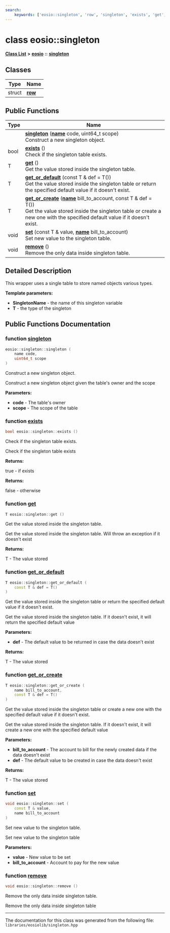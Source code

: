 ```yaml
---
search:
    keywords: ['eosio::singleton', 'row', 'singleton', 'exists', 'get', 'get_or_default', 'get_or_create', 'set', 'remove']
---
```


# class eosio::singleton

[**Class List**](annotated.md) **>** [**eosio**](namespaceeosio.md) **::** [**singleton**](classeosio_1_1singleton.md)


## Classes

|Type|Name|
|-----|-----|
|struct|[**row**](structeosio_1_1singleton_1_1row.md)|


## Public Functions

|Type|Name|
|-----|-----|
||[**singleton**](classeosio_1_1singleton_aacf881ed97b04496be325d74f6b9d25e.md#1aacf881ed97b04496be325d74f6b9d25e) (**[name](structeosio_1_1name.md)** code, uint64\_t scope) <br>Construct a new singleton object. |
|bool|[**exists**](classeosio_1_1singleton_ae6eed2e5197e5b4216450e5940ab9141.md#1ae6eed2e5197e5b4216450e5940ab9141) () <br>Check if the singleton table exists. |
|T|[**get**](classeosio_1_1singleton_a53b56e4e8ed2fddd61175285afdf44d4.md#1a53b56e4e8ed2fddd61175285afdf44d4) () <br>Get the value stored inside the singleton table. |
|T|[**get\_or\_default**](classeosio_1_1singleton_a6a252d888f4c0b20bb3045a443267951.md#1a6a252d888f4c0b20bb3045a443267951) (const T & def = T()) <br>Get the value stored inside the singleton table or return the specified default value if it doesn't exist. |
|T|[**get\_or\_create**](classeosio_1_1singleton_a7e632785eac3f1d05e08b34c49cb35dc.md#1a7e632785eac3f1d05e08b34c49cb35dc) (**[name](structeosio_1_1name.md)** bill\_to\_account, const T & def = T()) <br>Get the value stored inside the singleton table or create a new one with the specified default value if it doesn't exist. |
|void|[**set**](classeosio_1_1singleton_aada28dbeaf0961614beff67a38553a3c.md#1aada28dbeaf0961614beff67a38553a3c) (const T & value, **[name](structeosio_1_1name.md)** bill\_to\_account) <br>Set new value to the singleton table. |
|void|[**remove**](classeosio_1_1singleton_afc70106337f2cec280dfd797a1c7920a.md#1afc70106337f2cec280dfd797a1c7920a) () <br>Remove the only data inside singleton table. |


## Detailed Description

This wrapper uses a single table to store named objects various types.


**Template parameters:**


* **SingletonName** - the name of this singleton variable 
* **T** - the type of the singleton 


## Public Functions Documentation

### function <a id="1aacf881ed97b04496be325d74f6b9d25e" href="#1aacf881ed97b04496be325d74f6b9d25e">singleton</a>

```cpp
eosio::singleton::singleton (
    name code,
    uint64_t scope
)
```

Construct a new singleton object. 

Construct a new singleton object given the table's owner and the scope


**Parameters:**


* **code** - The table's owner 
* **scope** - The scope of the table 



### function <a id="1ae6eed2e5197e5b4216450e5940ab9141" href="#1ae6eed2e5197e5b4216450e5940ab9141">exists</a>

```cpp
bool eosio::singleton::exists ()
```

Check if the singleton table exists. 

Check if the singleton table exists


**Returns:**

true - if exists 




**Returns:**

false - otherwise 




### function <a id="1a53b56e4e8ed2fddd61175285afdf44d4" href="#1a53b56e4e8ed2fddd61175285afdf44d4">get</a>

```cpp
T eosio::singleton::get ()
```

Get the value stored inside the singleton table. 

Get the value stored inside the singleton table. Will throw an exception if it doesn't exist


**Returns:**

T - The value stored 




### function <a id="1a6a252d888f4c0b20bb3045a443267951" href="#1a6a252d888f4c0b20bb3045a443267951">get\_or\_default</a>

```cpp
T eosio::singleton::get_or_default (
    const T & def = T()
)
```

Get the value stored inside the singleton table or return the specified default value if it doesn't exist. 

Get the value stored inside the singleton table. If it doesn't exist, it will return the specified default value


**Parameters:**


* **def** - The default value to be returned in case the data doesn't exist 



**Returns:**

T - The value stored 




### function <a id="1a7e632785eac3f1d05e08b34c49cb35dc" href="#1a7e632785eac3f1d05e08b34c49cb35dc">get\_or\_create</a>

```cpp
T eosio::singleton::get_or_create (
    name bill_to_account,
    const T & def = T()
)
```

Get the value stored inside the singleton table or create a new one with the specified default value if it doesn't exist. 

Get the value stored inside the singleton table. If it doesn't exist, it will create a new one with the specified default value


**Parameters:**


* **bill\_to\_account** - The account to bill for the newly created data if the data doesn't exist 
* **def** - The default value to be created in case the data doesn't exist 



**Returns:**

T - The value stored 




### function <a id="1aada28dbeaf0961614beff67a38553a3c" href="#1aada28dbeaf0961614beff67a38553a3c">set</a>

```cpp
void eosio::singleton::set (
    const T & value,
    name bill_to_account
)
```

Set new value to the singleton table. 

Set new value to the singleton table


**Parameters:**


* **value** - New value to be set 
* **bill\_to\_account** - Account to pay for the new value 



### function <a id="1afc70106337f2cec280dfd797a1c7920a" href="#1afc70106337f2cec280dfd797a1c7920a">remove</a>

```cpp
void eosio::singleton::remove ()
```

Remove the only data inside singleton table. 

Remove the only data inside singleton table 



----------------------------------------
The documentation for this class was generated from the following file: `libraries/eosiolib/singleton.hpp`
